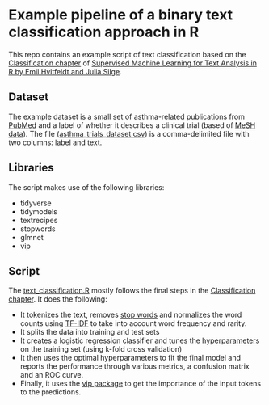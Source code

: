 # Example pipeline of a binary text classification approach in R

This repo contains an example script of text classification based on the [Classification chapter](https://smltar.com/mlclassification.html) of [Supervised Machine Learning for Text Analysis in R by Emil Hvitfeldt and Julia Silge](https://smltar.com). 

## Dataset

The example dataset is a small set of asthma-related publications from [PubMed](https://pubmed.ncbi.nlm.nih.gov/) and a label of whether it describes a clinical trial (based of [MeSH data](https://www.nlm.nih.gov/mesh/meshhome.html)). The file ([asthma_trials_dataset.csv](https://github.com/jakelever/text_classification_in_R/blob/main/asthma_trials_dataset.csv)) is a comma-delimited file with two columns: label and text.

## Libraries

The script makes use of the following libraries:

- tidyverse
- tidymodels
- textrecipes
- stopwords
- glmnet
- vip

## Script

The [text_classification.R](https://github.com/jakelever/text_classification_in_R/blob/main/text_classification.R) mostly follows the final steps in the [Classification chapter](https://smltar.com/mlclassification.html). It does the following:

- It tokenizes the text, removes [stop words](https://en.wikipedia.org/wiki/Stop_word) and normalizes the word counts using [TF-IDF](https://en.wikipedia.org/wiki/Tf%E2%80%93idf) to take into account word frequency and rarity.
- It splits the data into training and test sets
- It creates a logistic regression classifier and tunes the [hyperparameters](https://en.wikipedia.org/wiki/Hyperparameter_(machine_learning)) on the training set (using k-fold cross validation)
- It then uses the optimal hyperparameters to fit the final model and reports the performance through various metrics, a confusion matrix and an ROC curve.
- Finally, it uses the [vip package](https://koalaverse.github.io/vip/articles/vip.html) to get the importance of the input tokens to the predictions.
